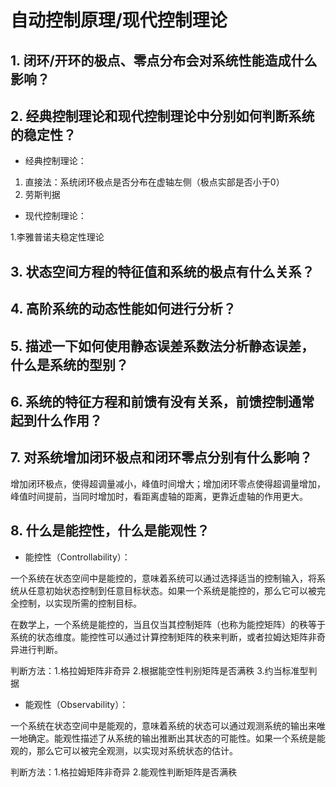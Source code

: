 # 自动控制原理/现代控制理论
## 1. 闭环/开环的极点、零点分布会对系统性能造成什么影响？

## 2. 经典控制理论和现代控制理论中分别如何判断系统的稳定性？
- 经典控制理论：

1. 直接法：系统闭环极点是否分布在虚轴左侧（极点实部是否小于0）
2. 劳斯判据

- 现代控制理论：

1.李雅普诺夫稳定性理论

## 3. 状态空间方程的特征值和系统的极点有什么关系？

## 4. 高阶系统的动态性能如何进行分析？

## 5. 描述一下如何使用静态误差系数法分析静态误差，什么是系统的型别？

## 6. 系统的特征方程和前馈有没有关系，前馈控制通常起到什么作用？

## 7. 对系统增加闭环极点和闭环零点分别有什么影响？
增加闭环极点，使得超调量减小，峰值时间增大；增加闭环零点使得超调量增加，峰值时间提前，当同时增加时，看距离虚轴的距离，更靠近虚轴的作用更大。

## 8. 什么是能控性，什么是能观性？
- 能控性（Controllability）：

一个系统在状态空间中是能控的，意味着系统可以通过选择适当的控制输入，将系统从任意初始状态控制到任意目标状态。如果一个系统是能控的，那么它可以被完全控制，以实现所需的控制目标。

在数学上，一个系统是能控的，当且仅当其控制矩阵（也称为能控矩阵）的秩等于系统的状态维度。能控性可以通过计算控制矩阵的秩来判断，或者拉姆达矩阵非奇异进行判断。

判断方法：1.格拉姆矩阵非奇异 2.根据能空性判别矩阵是否满秩 3.约当标准型判据

- 能观性（Observability）：

一个系统在状态空间中是能观的，意味着系统的状态可以通过观测系统的输出来唯一地确定。能观性描述了从系统的输出推断出其状态的可能性。如果一个系统是能观的，那么它可以被完全观测，以实现对系统状态的估计。

判断方法：1.格拉姆矩阵非奇异 2.能观性判断矩阵是否满秩